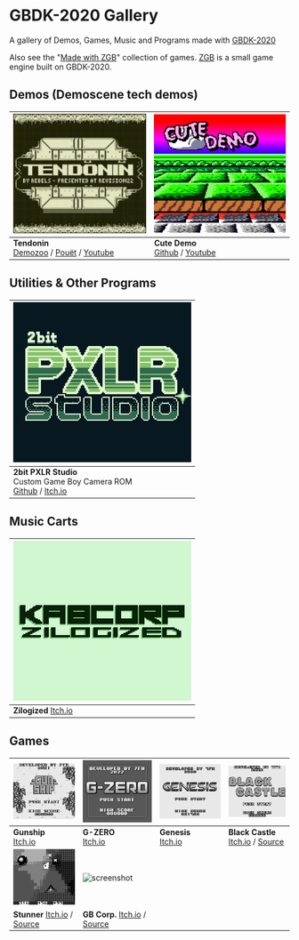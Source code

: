 # GBDK-2020 Gallery
A gallery of Demos, Games, Music and Programs made with [GBDK-2020](https://github.com/gbdk-2020/gbdk-2020)

Also see the "[Made with ZGB](https://github.com/Zal0/ZGB/wiki/Made-with-ZGB)" collection of games. [ZGB](https://github.com/Zal0/ZGB/) is a small game engine built on GBDK-2020.

## Demos (Demoscene tech demos)

| ![screenshot](/pix/demos/tendonin_320.png) | ![screenshot](/pix/demos/cutedemo_320.png) |
| -------- | -------- |
| __Tendonin__ <br>[Demozoo](https://demozoo.org/productions/307366/) / [Pouët](https://www.pouet.net/prod.php?which=91300) / [Youtube](https://www.youtube.com/watch?v=GleZBHhOsmE) |  __Cute Demo__ <br>[Github](https://github.com/mills32/CUTE_DEMO/) / [Youtube](https://www.youtube.com/watch?v=-YjeAobzn1g) |


## Utilities & Other Programs
| ![screenshot](/pix/progs/2bit-pxlr-studio_320.png) |
| -------- |
| __2bit PXLR Studio__ <br>Custom Game Boy Camera ROM <br>[Github](https://github.com/HerrZatacke/2bit-pxlr-studio) / [Itch.io](https://herrzatacke.itch.io/2bit-pxlr-studio) |


## Music Carts

| ![screenshot](/pix/music/zilogized_320.png) |
| -------- |
| __Zilogized__ [Itch.io](https://kabcorp.itch.io/zilogized) |

## Games

|![screenshot](/pix/games/gunship_320.png) |![screenshot](/pix/games/g-zero_320.png) |![screenshot](/pix/games/genesis_320.png) |![screenshot](/pix/games/black-castle_320.png) |
| -------- | -------- | -------- | -------- |
| __Gunship__ <br>[Itch.io](https://user0x7f.itch.io/gunship) | __G-ZERO__ <br>[Itch.io](https://user0x7f.itch.io/g-zero) | __Genesis__ <br>[Itch.io](https://user0x7f.itch.io/genesis) | __Black Castle__ <br>[Itch.io](https://user0x7f.itch.io/black-castle) / [Source](https://gbdev.gg8.se/forums/viewtopic.php?id=743&p=2) |
| ![screenshot](/pix/games/stunner_320.png) | ![screenshot](/pix/games_gb-corp_320.png) | 
| __Stunner__ [Itch.io](https://mindbleach.itch.io/stunner) / [Source](https://mindbleach.itch.io/stunner-but-with-source-code) | __GB Corp.__ [Itch.io](https://drludos.itch.io/gb-corp) / [Source](https://github.com/drludos/GBcorp) |


